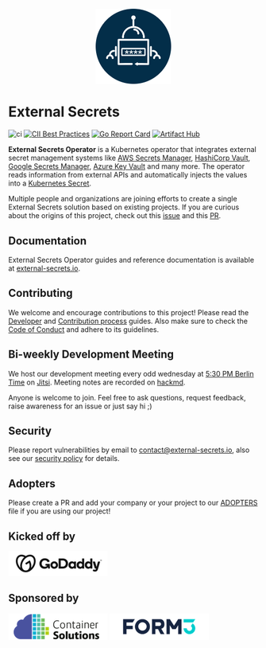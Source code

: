 <p align="center">
    <img src="assets/eso-logo-large.png" width="30%" align="center" alt="external-secrets">
</p>

# External Secrets
![ci](https://github.com/external-secrets/external-secrets/actions/workflows/ci.yml/badge.svg?branch=main)
[![CII Best Practices](https://bestpractices.coreinfrastructure.org/projects/5327/badge)](https://bestpractices.coreinfrastructure.org/projects/5947)
[![Go Report Card](https://goreportcard.com/badge/github.com/external-secrets/external-secrets)](https://goreportcard.com/report/github.com/external-secrets/external-secrets)
<a href="https://artifacthub.io/packages/search?repo=external-secrets"><img alt="Artifact Hub" src="https://img.shields.io/endpoint?url=https://artifacthub.io/badge/repository/external-secrets" /></a>

**External Secrets Operator** is a Kubernetes operator that integrates external
secret management systems like [AWS Secrets
Manager](https://aws.amazon.com/secrets-manager/), [HashiCorp
Vault](https://www.vaultproject.io/), [Google Secrets
Manager](https://cloud.google.com/secret-manager), [Azure Key
Vault](https://azure.microsoft.com/en-us/services/key-vault/) and many more. The
operator reads information from external APIs and automatically injects the
values into a [Kubernetes
Secret](https://kubernetes.io/docs/concepts/configuration/secret/).

Multiple people and organizations are joining efforts to create a single External Secrets solution based on existing projects. If you are curious about the origins of this project, check out this [issue](https://github.com/external-secrets/kubernetes-external-secrets/issues/47) and this [PR](https://github.com/external-secrets/kubernetes-external-secrets/pull/477).

## Documentation

External Secrets Operator guides and reference documentation is available at [external-secrets.io](https://external-secrets.io).

## Contributing

We welcome and encourage contributions to this project! Please read the [Developer](https://www.external-secrets.io/latest/contributing-devguide/) and [Contribution process](https://www.external-secrets.io/latest/contributing-process/) guides. Also make sure to check the [Code of Conduct](https://www.external-secrets.io/latest/contributing-coc/) and adhere to its guidelines.

## Bi-weekly Development Meeting

We host our development meeting every odd wednesday at [5:30 PM Berlin Time](https://dateful.com/time-zone-converter?t=17:30&tz=Europe/Berlin) on [Jitsi](https://meet.jit.si/eso-community-meeting). Meeting notes are recorded on [hackmd](https://hackmd.io/GSGEpTVdRZCP6LDxV3FHJA).

Anyone is welcome to join. Feel free to ask questions, request feedback, raise awareness for an issue or just say hi ;)

## Security

Please report vulnerabilities by email to contact@external-secrets.io, also see our [security policy](SECURITY.md) for details.

## Adopters

Please create a PR and add your company or your project to our [ADOPTERS](ADOPTERS.md) file if you are using our project!

## Kicked off by

![](assets/Godaddylogo_2020.png)

## Sponsored by

![](assets/CS_logo_1.png)
![](assets/form3_logo.png)
